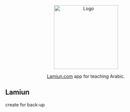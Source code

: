 
<p align="center">
  <a href="https://i.ibb.co/4PTpdsw/i-Phone-14-4.png" target="blank"><img src="https://i.ibb.co/4PTpdsw/i-Phone-14-4.png" width="200" alt="Logo" /></a>
</p>

[circleci-image]: https://img.shields.io/circleci/build/github/nestjs/nest/master?token=abc123def456
[circleci-url]: https://circleci.com/gh/nestjs/nest

  <p align="center"> <a href="http://nodejs.org" target="_blank">Lamiun.com</a> app for teaching Arabic.</p>

  <!--[![Backers on Open Collective](https://opencollective.com/nest/backers/badge.svg)](https://opencollective.com/nest#backer)
  [![Sponsors on Open Collective](https://opencollective.com/nest/sponsors/badge.svg)](https://opencollective.com/nest#sponsor)-->

## Lamiun 
create for back-up
